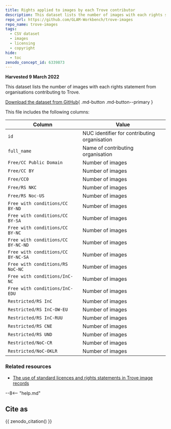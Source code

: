 ```yaml
---
title: Rights applied to images by each Trove contributor
description: This dataset lists the number of images with each rights statement from organisations contributing to Trove.
repo_url: https://github.com/GLAM-Workbench/trove-images
repo_name: trove-images
tags:
  - CSV dataset
  - images
  - licensing
  - copyright
hide:
  - toc
zenodo_concept_id: 6339873
---
```


**Harvested 9 March 2022**

This dataset lists the number of images with each rights statement from organisations contributing to Trove.

[Download the dataset from GitHub](https://github.com/GLAM-Workbench/trove-images/blob/master/rights-on-images.csv){ .md-button .md-button--primary }

This file includes the following columns:

| Column | Value |
|--------|-------|
| `id` | NUC identifier for contributing organisation |
| `full_name` | Name of contributing organisation |
| `Free/CC Public Domain` | Number of images |
| `Free/CC BY` | Number of images |
| `Free/CC0` | Number of images |
| `Free/RS NKC` | Number of images |
| `Free/RS Noc-US` | Number of images |
| `Free with conditions/CC BY-ND` | Number of images |
| `Free with conditions/CC BY-SA` | Number of images |
| `Free with conditions/CC BY-NC` | Number of images |
| `Free with conditions/CC BY-NC-ND` | Number of images |
| `Free with conditions/CC BY-NC-SA` | Number of images |
| `Free with conditions/RS NoC-NC` | Number of images |
| `Free with conditions/InC-NC` | Number of images |
| `Free with conditions/InC-EDU` | Number of images |
| `Restricted/RS InC` | Number of images |
| `Restricted/RS InC-OW-EU` | Number of images |
| `Restricted/RS InC-RUU` | Number of images |
| `Restricted/RS CNE` | Number of images |
| `Restricted/RS UND` | Number of images |
| `Restricted/NoC-CR` | Number of images |
| `Restricted/NoC-OKLR` | Number of images |

### Related resources

* [The use of standard licences and rights statements in Trove image records](use-of-rights-statements.md)

--8<-- "help.md"

## Cite as

{{ zenodo_citation() }}
